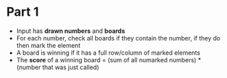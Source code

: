# Part 1

- Input has **drawn numbers** and **boards**
- For each number, check all boards if they contain the number, if they do then mark the element
- A board is winning if it has a full row/column of marked elements
- The **score** of a winning board = (sum of all numarked numbers) * (number that was just called)


